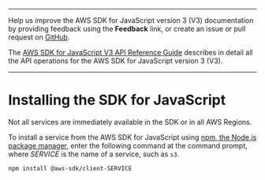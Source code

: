 --------

Help us improve the AWS SDK for JavaScript version 3 \(V3\) documentation by providing feedback using the **Feedback** link, or create an issue or pull request on [GitHub](https://github.com/awsdocs/aws-sdk-for-javascript-v3)\.

 The [AWS SDK for JavaScript V3 API Reference Guide](https://docs.aws.amazon.com/AWSJavaScriptSDK/v3/latest/index.html) describes in detail all the API operations for the AWS SDK for JavaScript version 3 \(V3\)\.

--------

# Installing the SDK for JavaScript<a name="installing-jssdk"></a>

Not all services are immediately available in the SDK or in all AWS Regions\.

To install a service from the AWS SDK for JavaScript using [npm, the Node\.js package manager](https://www.npmjs.com/), enter the following command at the command prompt, where *SERVICE* is the name of a service, such as `s3`\.

```
npm install @aws-sdk/client-SERVICE
```
